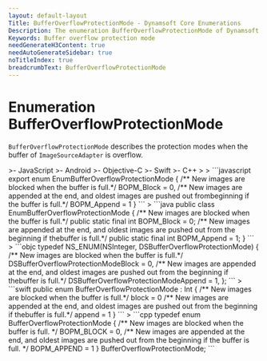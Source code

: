 ```yaml
---
layout: default-layout
Title: BufferOverflowProtectionMode - Dynamsoft Core Enumerations
Description: The enumeration BufferOverflowProtectionMode of Dynamsoft Core describes the protection modes when the buffer of ImageSourceAdapter is overflow.
Keywords: Buffer overflow protection mode 
needGenerateH3Content: true
needAutoGenerateSidebar: true
noTitleIndex: true
breadcrumbText: BufferOverflowProtectionMode
---
```


# Enumeration BufferOverflowProtectionMode

`BufferOverflowProtectionMode` describes the protection modes when the buffer of `ImageSourceAdapter` is overflow.

<div class="sample-code-prefix template2"></div>
   >- JavaScript
   >- Android
   >- Objective-C
   >- Swift
   >- C++
   >
>
```javascript
export enum EnumBufferOverflowProtectionMode {
   /** New images are blocked when the buffer is full.*/
   BOPM_Block = 0,
   /** New images are appended at the end, and oldest images are pushed out frombeginning if the buffer is full.*/
   BOPM_Append = 1
}
```
>
```java
public class EnumBufferOverflowProtectionMode
{
   /** New images are blocked when the buffer is full.*/
   public static final int BOPM_Block = 0;
   /** New images are appended at the end, and oldest images are pushed out from the beginning if thebuffer is full.*/
   public static final int BOPM_Append = 1;
}
```
>
```objc
typedef NS_ENUM(NSInteger, DSBufferOverflowProtectionMode)
{
   /** New images are blocked when the buffer is full.*/
   DSBufferOverflowProtectionModeBlock = 0,
   /** New images are appended at the end, and oldest images are pushed out from the beginning if thebuffer is full.*/
   DSBufferOverflowProtectionModeAppend = 1,
};
```
>
```swift
public enum BufferOverflowProtectionMode : Int
{
   /** New images are blocked when the buffer is full.*/
   block = 0
   /** New images are appended at the end, and oldest images are pushed out from the beginning if thebuffer is full.*/
   append = 1
}
```
>
```cpp
typedef enum BufferOverflowProtectionMode
{
   /** New images are blocked when the buffer is full. */
   BOPM_BLOCK = 0,
   /** New images are appended at the end, and oldest images are pushed out from the beginning if the buffer is full. */
   BOPM_APPEND = 1
} BufferOverflowProtectionMode;
```
